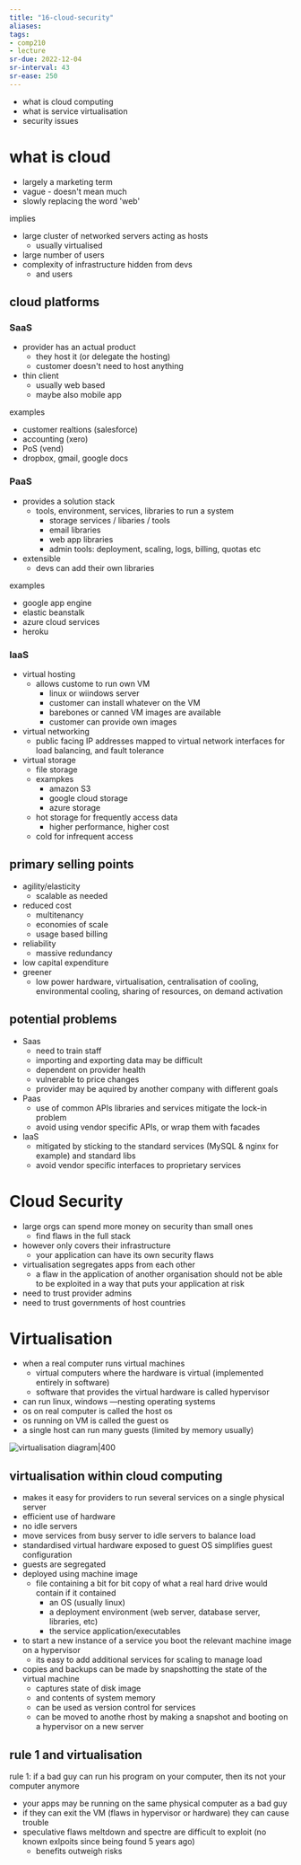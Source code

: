 ```yaml
---
title: "16-cloud-security"
aliases: 
tags: 
- comp210
- lecture
sr-due: 2022-12-04
sr-interval: 43
sr-ease: 250
---
```


- what is cloud computing
- what is service virtualisation
- security issues

# what is cloud
- largely a marketing term
- vague - doesn't mean much
- slowly replacing the word 'web'

implies
- large cluster of networked servers acting as hosts
	- usually virtualised
- large number of users
- complexity of infrastructure hidden from devs
	- and users

## cloud platforms
### SaaS
- provider has an actual product
	- they host it (or delegate the hosting)
	- customer doesn't need to host anything
- thin client
	- usually web based
	- maybe also mobile app

examples
- customer realtions (salesforce)
- accounting (xero)
- PoS (vend)
- dropbox, gmail, google docs

### PaaS
- provides a solution stack
	- tools, environment, services, libraries to run a system
		- storage services / libaries / tools
		- email libraries
		- web app libraries
		- admin tools: deployment, scaling, logs, billing, quotas etc
- extensible
	- devs can add their own libraries

examples
- google app engine
- elastic beanstalk
- azure cloud services
- heroku

### IaaS
- virtual hosting
	- allows custome to run own VM
		- linux or wiindows server
		- customer can install whatever on the VM
		- barebones or canned VM images are available
		- customer can provide own images
- virtual networking
	- public facing IP addresses mapped to virtual network interfaces for load balancing, and fault tolerance
- virtual storage
	- file storage
	- exampkes
		- amazon S3
		- google cloud storage
		- azure storage
	- hot storage for frequently access data
		- higher performance, higher cost
	- cold for infrequent access

## primary selling points
- agility/elasticity
	- scalable as needed
- reduced cost
	- multitenancy
	- economies of scale
	- usage based billing
- reliability
	- massive redundancy
- low capital expenditure
- greener
	- low power hardware, virtualisation, centralisation of cooling, environmental cooling, sharing of resources, on demand activation

## potential problems
- Saas
	- need to train staff
	- importing and exporting data may be difficult
	- dependent on provider health
	- vulnerable to price changes
	- provider may be aquired by another company with different goals
- Paas
	- use of common APIs libraries and services mitigate the lock-in problem
	- avoid using vendor specific APIs, or wrap them with facades
- IaaS
	- mitigated by sticking to the standard services (MySQL & nginx for example) and standard libs
	- avoid vendor specific interfaces to proprietary services

# Cloud Security
- large orgs can spend more money on security than small ones
	- find flaws in the full stack
- however only covers their infrastructure
	- your application can have its own security flaws
- virtualisation segregates apps from each other
	- a flaw in the application of another organisation should not be able to be exploited in a way that puts your application at risk
- need to trust provider admins
- need to trust governments of host countries

# Virtualisation
- when a real computer runs virtual machines
	- virtual computers where the hardware is virtual (implemented entirely in software)
	- software that provides the virtual hardware is called hypervisor
- can run linux, windows —nesting operating systems
- os on real computer is called the host os
- os running on VM is called the guest os
- a single host can run many guests (limited by memory usually)

![virtualisation diagram|400](https://i.imgur.com/y9vgful.png)

## virtualisation within cloud computing
- makes it easy for providers to run several services on a single physical server
- efficient use of hardware
- no idle servers
- move services from busy server to idle servers to balance load
- standardised virtual hardware exposed to guest OS simplifies guest configuration
- guests are segregated
- deployed using machine image
	- file containing a bit for bit copy of what a real hard drive would contain if it contained
		- an OS (usually linux)
		- a deployment environment (web server, database server, libraries, etc)
		- the service application/executables
- to start a new instance of a service you boot the relevant machine image on a hypervisor
	- its easy to add additional services for scaling to manage load
- copies and backups can be made by snapshotting the state of the virtual machine
	- captures state of disk image
	- and contents of system memory
	- can be used as version control for services
	- can be moved to anothe rhost by making a snapshot and booting on a hypervisor on a new server

## rule 1 and virtualisation
rule 1: if a bad guy can run his program on your computer, then its not your computer anymore

- your apps may be running on the same physical computer as a bad guy
- if they can exit the VM (flaws in hypervisor or hardware) they can cause trouble
- speculative flaws meltdown and spectre are difficult to exploit (no known exlpoits since being found 5 years ago)
	- benefits outweigh risks